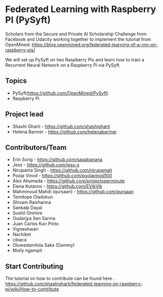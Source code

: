 # Federated Learning with Raspberry PI (PySyft)
Scholars from the Secure and Private AI Scholarship Challenge from Facebook and Udacity working together to implement the tutorial from OpenMined: https://blog.openmined.org/federated-learning-of-a-rnn-on-raspberry-pis/

We will set up PySyft on two Raspberry Pis and learn how to train a Recurrent Neural Network on a Raspberry Pi via PySyft.

## Topics
   - PySyft(https://github.com/OpenMined/PySyft)
   - Raspberry Pi

## Project lead
- Shashi Gharti - https://github.com/shashigharti
- Helena Barmer - https://github.com/helenabarmer

## Contributors/Team
- Erin Song - https://github.com/sagabanana
- Jess - https://github.com/jess-s
- Nirupama Singh - https://github.com/nirupamait
- Pooja Vinod - https://github.com/poojavinod100
- Alex Ahumada - https://github.com/projectsperminute
- Elena Kutanov - https://github.com/EVikVik
- Mahmmoud Mahdi (qursaan) - https://github.com/qursaan
- Temitope Oladokun
- Shivam Raisharma
- Sankalp Dayal
- Sushil Ghimire
- Oudarjya Sen Sarma
- Juan Carlos Kuri Pinto
- Vigneshwari
- Nachiket
- cibaca
- Oluwadamilola Saka (Dammy)
- Molly ngampit


## Start Contributing
The tutorial on how to contribute can be found here . https://github.com/shashigharti/federated-learning-on-raspberry-pi/wiki/How-to-contribute

